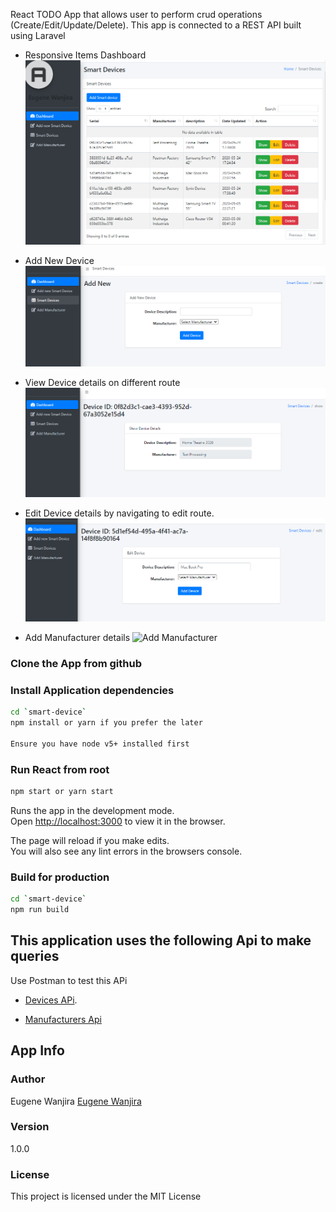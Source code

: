 React TODO App that allows user to perform crud operations (Create/Edit/Update/Delete). This app is connected to a REST API built using Laravel

- Responsive Items Dashboard
![Dashboard](https://github.com/ujingene/Device-Manufacturing-TODO-app/blob/master/images/devices.PNG)

- Add New Device
![Create Device](https://github.com/ujingene/Device-Manufacturing-TODO-app/blob/master/images/createDevice.PNG)

- View Device details on different route
![View Device](https://github.com/ujingene/Device-Manufacturing-TODO-app/blob/master/images/viewDevice.PNG)

- Edit Device details by navigating to edit route.
![Edit Device](https://github.com/ujingene/Device-Manufacturing-TODO-app/blob/master/images/editDevice.PNG)

- Add Manufacturer details 
![Add Manufacturer](https://github.com/ujingene/Device-Manufacturing-TODO-app.git/blob/master/images/Manufacturer.PNG)

### Clone the App from github

### Install Application dependencies

```bash
cd `smart-device`
npm install or yarn if you prefer the later

Ensure you have node v5+ installed first
```

### Run React from root

```bash
npm start or yarn start
```
Runs the app in the development mode.<br />
Open [http://localhost:3000](http://localhost:3000) to view it in the browser.

The page will reload if you make edits.<br />
You will also see any lint errors in the browsers console.

### Build for production

```bash
cd `smart-device`
npm run build
```

## This application uses the following Api to make queries

Use Postman to test this APi
- [Devices APi](https://stark-beyond-32222.herokuapp.com/api/smart-device).

- [Manufacturers Api](https://stark-beyond-32222.herokuapp.com/api/Manufacturer)


## App Info

### Author

Eugene Wanjira
[Eugene Wanjira](http://www.github.com/ujingene)

### Version

1.0.0

### License

This project is licensed under the MIT License
